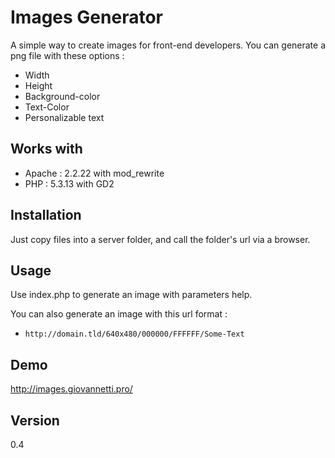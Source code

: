 Images Generator
================

A simple way to create images for front-end developers.
You can generate a png file with these options :
* Width
* Height
* Background-color
* Text-Color
* Personalizable text


Works with
----------

- Apache : 2.2.22 with mod_rewrite
- PHP : 5.3.13 with GD2


Installation
------------

Just copy files into a server folder, and call the folder's url via a browser.


Usage
-----

Use index.php to generate an image with parameters help.

You can also generate an image with this url format :
- `http://domain.tld/640x480/000000/FFFFFF/Some-Text`


Demo
-----

http://images.giovannetti.pro/


Version
-------

0.4